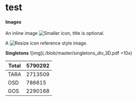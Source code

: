 # test
#### Images

An inline image ![Smaller icon](http://25.io/smaller/favicon.ico "Title here"), title is optional.

A ![Resize icon][2] reference style image.

[2]: http://resizesafari.com/favicon.ico "Title"


**Singletons**            ![img](./blob/master/singletons_div_3D.pdf =10x)

Total | 5790292
------| -------
TARA  | 2713509
OSD   | 786615
GOS   | 2290168
